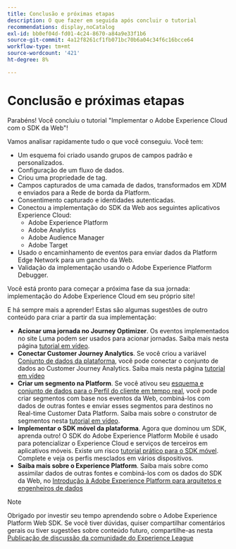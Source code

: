 ```yaml
---
title: Conclusão e próximas etapas
description: O que fazer em seguida após concluir o tutorial
recommendations: display,noCatalog
exl-id: bb0ef04d-fd01-4c24-8670-a84a9e33f1b6
source-git-commit: 4a12f8261cf1fb071bc70b6a04c34f6c16bcce64
workflow-type: tm+mt
source-wordcount: '421'
ht-degree: 8%

---
```


# Conclusão e próximas etapas

Parabéns! Você concluiu o tutorial &quot;Implementar o Adobe Experience Cloud com o SDK da Web&quot;!

Vamos analisar rapidamente tudo o que você conseguiu. Você tem:

* Um esquema foi criado usando grupos de campos padrão e personalizados.
* Configuração de um fluxo de dados.
* Criou uma propriedade de tag.
* Campos capturados de uma camada de dados, transformados em XDM e enviados para a Rede de borda da Platform.
* Consentimento capturado e identidades autenticadas.
* Conectou a implementação do SDK da Web aos seguintes aplicativos Experience Cloud:
   * Adobe Experience Platform
   * Adobe Analytics
   * Adobe Audience Manager
   * Adobe Target
* Usado o encaminhamento de eventos para enviar dados da Platform Edge Network para um gancho da Web.
* Validação da implementação usando o Adobe Experience Platform Debugger.

Você está pronto para começar a próxima fase da sua jornada: implementação do Adobe Experience Cloud em seu próprio site!

E há sempre mais a aprender! Estas são algumas sugestões de outro conteúdo para criar a partir da sua implementação:


* **Acionar uma jornada no Journey Optimizer**. Os eventos implementados no site Luma podem ser usados para acionar jornadas. Saiba mais nesta página [tutorial em vídeo](https://experienceleague.adobe.com/docs/journey-optimizer-learn/tutorials/create-journeys/use-case-transactional-journey.html?lang=pt-BR).
* **Conectar Customer Journey Analytics**. Se você criou a variável [Conjunto de dados da plataforma](setup-experience-platform.md), você pode conectar o conjunto de dados ao Customer Journey Analytics. Saiba mais nesta página [tutorial em vídeo](https://experienceleague.adobe.com/docs/customer-journey-analytics-learn/tutorials/connecting-customer-journey-analytics-to-data-sources-in-platform.html?lang=pt-BR)
* **Criar um segmento na Platform**. Se você ativou seu [esquema e conjunto de dados para o Perfil do cliente em tempo real](setup-experience-platform.md), você pode criar segmentos com base nos eventos da Web, combiná-los com dados de outras fontes e enviar esses segmentos para destinos no Real-time Customer Data Platform. Saiba mais sobre o construtor de segmentos nesta [tutorial em vídeo](https://experienceleague.adobe.com/docs/platform-learn/tutorials/segments/create-segments.html).
* **Implementar o SDK móvel da plataforma**. Agora que dominou um SDK, aprenda outro! O SDK do Adobe Experience Platform Mobile é usado para potencializar o Experience Cloud e serviços de terceiros em aplicativos móveis. Existe um risco [tutorial prático para o SDK móvel](https://experienceleague.adobe.com/docs/platform-learn/implement-mobile-sdk/overview.html?lang=pt-BR). Complete e veja os perfis mesclados em vários dispositivos.
* **Saiba mais sobre o Experience Platform**. Saiba mais sobre como assimilar dados de outras fontes e combiná-los com os dados do SDK da Web, no [Introdução à Adobe Experience Platform para arquitetos e engenheiros de dados](https://experienceleague.adobe.com/docs/platform-learn/getting-started-for-data-architects-and-data-engineers/overview.html?lang=pt-BR)


>[!NOTE]
>
>Obrigado por investir seu tempo aprendendo sobre o Adobe Experience Platform Web SDK. Se você tiver dúvidas, quiser compartilhar comentários gerais ou tiver sugestões sobre conteúdo futuro, compartilhe-as nesta [Publicação de discussão da comunidade do Experience League](https://experienceleaguecommunities.adobe.com/t5/adobe-experience-platform-launch/tutorial-discussion-implement-adobe-experience-cloud-with-web/td-p/444996)
